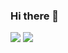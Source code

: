 ### Hi there 👋
![](https://raw.githubusercontent.com/knockoffduck/github-stats/master/generated/overview.svg#gh-dark-mode-only)
![](https://raw.githubusercontent.com/knockoffduck/github-stats/master/generated/languages.svg#gh-dark-mode-only)


<!--
**knockoffduck/knockoffduck** is a ✨ _special_ ✨ repository because its `README.md` (this file) appears on your GitHub profile.

Here are some ideas to get you started:

- 🔭 I’m currently working on ...
- 🌱 I’m currently learning ...
- 👯 I’m looking to collaborate on ...
- 🤔 I’m looking for help with ...
- 💬 Ask me about ...
- 📫 How to reach me: ...
- 😄 Pronouns: ...
- ⚡ Fun fact: ...
-->
